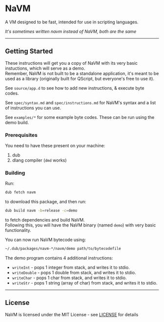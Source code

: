 # NaVM
A VM designed to be fast, intended for use in scripting languages.  
  
_It's sometimes written navm instead of NaVM, both are the same_

---

## Getting Started
These instructions will get you a copy of NaVM with its very basic instuctions, which will serve as a demo.  
Remember, NaVM is not built to be a standalone application, it's meant to be used as a library (originally built
for QScript, but everyone's free to use it).  

See `source/app.d` to see how to add new instructions, & execute byte codes.
  
See `spec/syntax.md` and `spec/instructions.md` for NaVM's syntax and a list of instructions you can use.  

See `examples/*` for some example byte codes. These can be run using the demo build.

### Prerequisites
You need to have these present on your machine:

1. dub
2. dlang compiler (`dmd` works)

### Building
Run:
```bash
dub fetch navm
```
to download this package, and then run:
```bash
dub build navm -b=release -c=demo
```
to fetch dependencies and build NaVM.  
Following this, you will have the NaVM binary (named `demo`) with very basic functionality.  

You can now run NaVM bytecode using:  
```bash
~/.dub/packages/navm-*/navm/demo path/to/bytecodefile
```

The demo program contains 4 additional instructions:
* `writeInt` - pops 1 integer from stack, and writes it to stdio.
* `writeDouble` - pops 1 double from stack, and writes it to stdio.
* `writeChar` - pops 1 char from stack, and writes it to stdio.
* `writeStr` - pops 1 string (array of char) from stack, and writes it to stdio.

---

## License
NaVM is licensed under the MIT License - see [LICENSE](LICENSE) for details